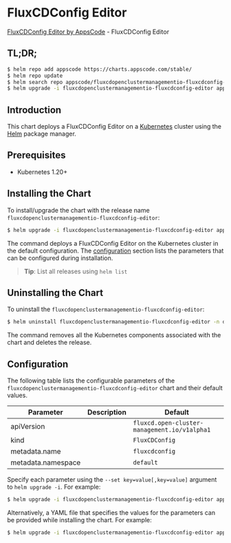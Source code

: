 # FluxCDConfig Editor

[FluxCDConfig Editor by AppsCode](https://appscode.com) - FluxCDConfig Editor

## TL;DR;

```bash
$ helm repo add appscode https://charts.appscode.com/stable/
$ helm repo update
$ helm search repo appscode/fluxcdopenclustermanagementio-fluxcdconfig-editor --version=v0.15.0
$ helm upgrade -i fluxcdopenclustermanagementio-fluxcdconfig-editor appscode/fluxcdopenclustermanagementio-fluxcdconfig-editor -n default --create-namespace --version=v0.15.0
```

## Introduction

This chart deploys a FluxCDConfig Editor on a [Kubernetes](http://kubernetes.io) cluster using the [Helm](https://helm.sh) package manager.

## Prerequisites

- Kubernetes 1.20+

## Installing the Chart

To install/upgrade the chart with the release name `fluxcdopenclustermanagementio-fluxcdconfig-editor`:

```bash
$ helm upgrade -i fluxcdopenclustermanagementio-fluxcdconfig-editor appscode/fluxcdopenclustermanagementio-fluxcdconfig-editor -n default --create-namespace --version=v0.15.0
```

The command deploys a FluxCDConfig Editor on the Kubernetes cluster in the default configuration. The [configuration](#configuration) section lists the parameters that can be configured during installation.

> **Tip**: List all releases using `helm list`

## Uninstalling the Chart

To uninstall the `fluxcdopenclustermanagementio-fluxcdconfig-editor`:

```bash
$ helm uninstall fluxcdopenclustermanagementio-fluxcdconfig-editor -n default
```

The command removes all the Kubernetes components associated with the chart and deletes the release.

## Configuration

The following table lists the configurable parameters of the `fluxcdopenclustermanagementio-fluxcdconfig-editor` chart and their default values.

|     Parameter      | Description |                         Default                         |
|--------------------|-------------|---------------------------------------------------------|
| apiVersion         |             | <code>fluxcd.open-cluster-management.io/v1alpha1</code> |
| kind               |             | <code>FluxCDConfig</code>                               |
| metadata.name      |             | <code>fluxcdconfig</code>                               |
| metadata.namespace |             | <code>default</code>                                    |


Specify each parameter using the `--set key=value[,key=value]` argument to `helm upgrade -i`. For example:

```bash
$ helm upgrade -i fluxcdopenclustermanagementio-fluxcdconfig-editor appscode/fluxcdopenclustermanagementio-fluxcdconfig-editor -n default --create-namespace --version=v0.15.0 --set apiVersion=fluxcd.open-cluster-management.io/v1alpha1
```

Alternatively, a YAML file that specifies the values for the parameters can be provided while
installing the chart. For example:

```bash
$ helm upgrade -i fluxcdopenclustermanagementio-fluxcdconfig-editor appscode/fluxcdopenclustermanagementio-fluxcdconfig-editor -n default --create-namespace --version=v0.15.0 --values values.yaml
```
